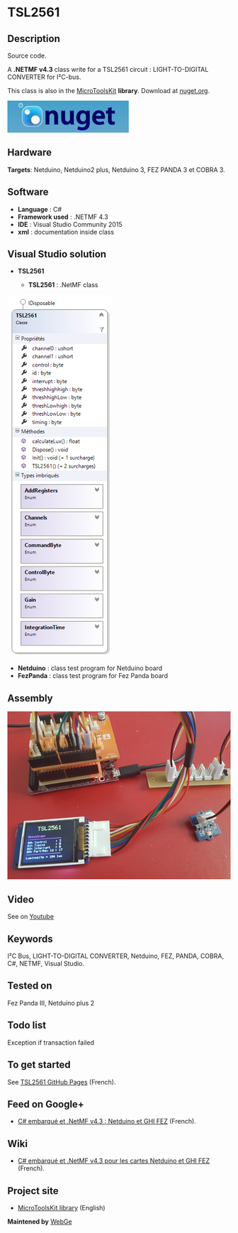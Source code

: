 # TSL2561

## Description

Source code.

A **.NETMF v4.3** class write for a TSL2561 circuit : LIGHT-TO-DIGITAL CONVERTER for I²C-bus. 

This class is also in the [MicroToolsKit](https://www.nuget.org/packages/WEBGE.Microtoolskit/) **library**. Download at [nuget.org](https://www.nuget.org).

![nuget](img/nuget.JPG)

## Hardware

**Targets**: Netduino, Netduino2 plus, Netduino 3, FEZ PANDA 3 et COBRA 3.

## Software

* **Language** : C#
* **Framework used** : .NETMF 4.3
* **IDE** : Visual Studio Community 2015
* **xml** : documentation inside class  

## Visual Studio solution

* **TSL2561**

  * **TSL2561** : .NetMF class

![TSL2561](img/tsl2561.png)

* **Netduino** : class test program for Netduino board
* **FezPanda** : class test program for Fez Panda board

## Assembly

![TSL2561](img/TSL2561.jpg)

## Video

See on [Youtube](https://youtu.be/cceAUKGTWGY)

## Keywords

I²C Bus, LIGHT-TO-DIGITAL CONVERTER, Netduino, FEZ, PANDA, COBRA, C#, NETMF, Visual Studio.

## Tested on

Fez Panda III, Netduino plus 2

## Todo list

Exception if transaction failed

## To get started

See [TSL2561 GitHub Pages](http://webge.github.io/TSL2561/) (French).

## Feed on Google+

* [C# embarqué et .NetMF v4.3 : Netduino et GHI FEZ](https://plus.google.com/collection/oaaJX) (French).

## Wiki

* [C# embarqué et .NetMF v4.3 pour les cartes Netduino et GHI FEZ](http://webge.dyndns-server.com/dokuwiki/doku.php?id=netmf43:accueilnetmf) (French).

## Project site

* [MicroToolsKit library](http://webge.dyndns-server.com/dokuwiki/doku.php?id=netmf43:6_microtoolskit) (English)

**Maintened by** [WebGe](mailto:philippemariano@gmail.com)